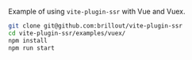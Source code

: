 Example of using `vite-plugin-ssr` with Vue and Vuex.

```bash
git clone git@github.com:brillout/vite-plugin-ssr
cd vite-plugin-ssr/examples/vuex/
npm install
npm run start
```
